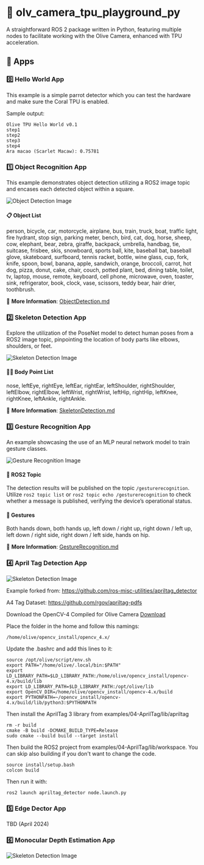 # 📸 olv_camera_tpu_playground_py
A straightforward ROS 2 package written in Python, featuring multiple nodes to facilitate working with the Olive Camera, enhanced with TPU acceleration.

## 🚀 Apps 

### 0️⃣ Hello World App

This example is a simple parrot detector which you can test the hardware and make sure the Coral TPU is enabled. 

Sample output:

```
Olive TPU Hello World v0.1
step1
step2
step3
step4
Ara macao (Scarlet Macaw): 0.75781
```

### 1️⃣ Object Recognition App
This example demonstrates object detection utilizing a ROS2 image topic and encases each detected object within a square.

![Object Detection Image](/images/object_recognition.gif "object_recognition.gif")

#### 📋 Object List
person, bicycle, car, motorcycle, airplane, bus, train, truck, boat, traffic light, fire hydrant, stop sign, parking meter, bench, bird, cat, dog, horse, sheep, cow, elephant, bear, zebra, giraffe, backpack, umbrella, handbag, tie, suitcase, frisbee, skis, snowboard, sports ball, kite, baseball bat, baseball glove, skateboard, surfboard, tennis racket, bottle, wine glass, cup, fork, knife, spoon, bowl, banana, apple, sandwich, orange, broccoli, carrot, hot dog, pizza, donut, cake, chair, couch, potted plant, bed, dining table, toilet, tv, laptop, mouse, remote, keyboard, cell phone, microwave, oven, toaster, sink, refrigerator, book, clock, vase, scissors, teddy bear, hair drier, toothbrush.

🔗 **More Information**: [ObjectDetection.md](https://github.com/olive-robotics/olv_camera_tpu_playground_py/blob/main/ObjectDetection.md)

### 2️⃣ Skeleton Detection App
Explore the utilization of the PoseNet model to detect human poses from a ROS2 image topic, pinpointing the location of body parts like elbows, shoulders, or feet.

![Skeleton Detection Image](/images/skeleton.gif "skeleton.gif")

#### 🚶‍♂️ Body Point List
nose, leftEye, rightEye, leftEar, rightEar, leftShoulder, rightShoulder, leftElbow, rightElbow, leftWrist, rightWrist, leftHip, rightHip, leftKnee, rightKnee, leftAnkle, rightAnkle.

🔗 **More Information**: [SkeletonDetection.md](https://github.com/olive-robotics/olv_camera_tpu_playground_py/blob/main/SkeletonDetection.md)

### 3️⃣ Gesture Recognition App
An example showcasing the use of an MLP neural network model to train gesture classes.

![Gesture Recognition Image](https://github.com/olive-robotics/olv_camera_tpu_playground_py/assets/5897501/2f1dda5e-51bc-43af-93a2-f22f5d41355b)

#### 📡 ROS2 Topic
The detection results will be published on the topic `/gesturerecognition`. Utilize `ros2 topic list` or `ros2 topic echo /gesturerecognition` to check whether a message is published, verifying the device’s operational status.

#### 🤏 Gestures
Both hands down, both hands up, left down / right up, right down / left up, left down / right side, right down / left side, hands on hip.

🔗 **More Information**: [GestureRecognition.md](https://github.com/olive-robotics/olv_camera_tpu_playground_py/blob/main/GestureRecognition.md)

### 4️⃣ April Tag Detection App

![Skeleton Detection Image](/images/tag.gif "tag.gif")

Example forked from:
https://github.com/ros-misc-utilities/apriltag_detector

A4 Tag Dataset:
https://github.com/rgov/apriltag-pdfs

Download the OpenCV-4 Compiled for Olive Camera
[Download](https://drive.google.com/file/d/1AaO6qKZIV1wDaI-2pzJ3npGFW7vGyhDP/view?usp=drive_link)

Place the folder in the home and follow this namings:

```
/home/olive/opencv_install/opencv_4.x/
```

Update the .bashrc and add this lines to it:

```
source /opt/olive/script/env.sh
export PATH="/home/olive/.local/bin:$PATH"
export LD_LIBRARY_PATH=$LD_LIBRARY_PATH:/home/olive/opencv_install/opencv-4.x/build/lib
export LD_LIBRARY_PATH=$LD_LIBRARY_PATH:/opt/olive/lib
export OpenCV_DIR=/home/olive/opencv_install/opencv-4.x/build
export PYTHONPATH=~/opencv_install/opencv-4.x/build/lib/python3:$PYTHONPATH
```

Then install the AprilTag 3 library from examples/04-AprilTag/lib/apriltag

```
rm -r build
cmake -B build -DCMAKE_BUILD_TYPE=Release
sudo cmake --build build --target install
```

Then build the ROS2 project from examples/04-AprilTag/lib/workspace. You can skip also building if you don't want to change the code.

```
source install/setup.bash
colcon build
```

Then run it with:

```
ros2 launch apriltag_detector node.launch.py
```

### 5️⃣ Edge Dector App

TBD (April 2024)

### 6️⃣ Monocular Depth Estimation App

![Skeleton Detection Image](/images/MonocularMiDaSGIF.gif "depth.gif")
